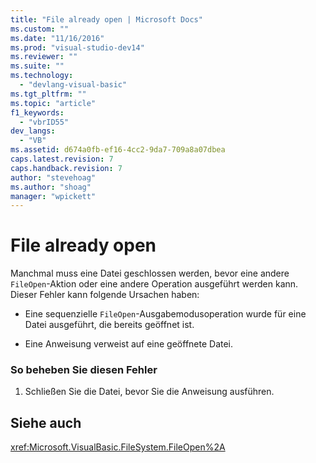 ```yaml
---
title: "File already open | Microsoft Docs"
ms.custom: ""
ms.date: "11/16/2016"
ms.prod: "visual-studio-dev14"
ms.reviewer: ""
ms.suite: ""
ms.technology: 
  - "devlang-visual-basic"
ms.tgt_pltfrm: ""
ms.topic: "article"
f1_keywords: 
  - "vbrID55"
dev_langs: 
  - "VB"
ms.assetid: d674a0fb-ef16-4cc2-9da7-709a8a07dbea
caps.latest.revision: 7
caps.handback.revision: 7
author: "stevehoag"
ms.author: "shoag"
manager: "wpickett"
---
```

# File already open
Manchmal muss eine Datei geschlossen werden, bevor eine andere `FileOpen`\-Aktion oder eine andere Operation ausgeführt werden kann.  Dieser Fehler kann folgende Ursachen haben:  
  
-   Eine sequenzielle `FileOpen`\-Ausgabemodusoperation wurde für eine Datei ausgeführt, die bereits geöffnet ist.  
  
-   Eine Anweisung verweist auf eine geöffnete Datei.  
  
### So beheben Sie diesen Fehler  
  
1.  Schließen Sie die Datei, bevor Sie die Anweisung ausführen.  
  
## Siehe auch  
 <xref:Microsoft.VisualBasic.FileSystem.FileOpen%2A>